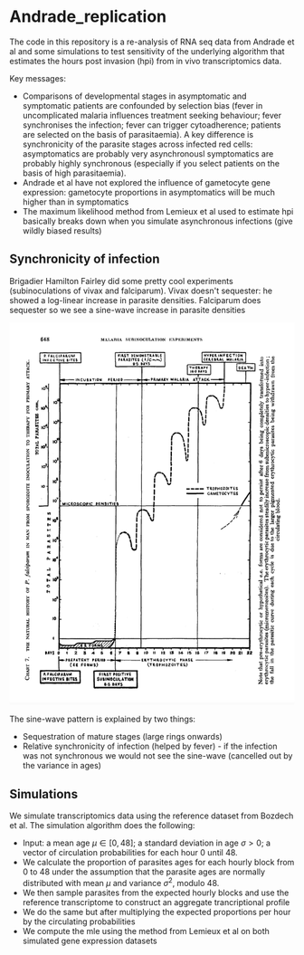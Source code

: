 # Andrade_replication

The code in this repository is a re-analysis of RNA seq data from Andrade et al and some simulations to test sensitivity of the underlying algorithm that estimates the hours post invasion (hpi) from in vivo transcriptomics data.


Key messages:

* Comparisons of developmental stages in asymptomatic and symptomatic patients are confounded by selection bias (fever in uncomplicated malaria influences treatment seeking behaviour; fever synchronises the infection; fever can trigger cytoadherence; patients are selected on the basis of parasitaemia). A key difference is synchronicity of the parasite stages across infected red cells: asymptomatics are probably very asynchronousl symptomatics are probably highly synchronous (especially if you select patients on the basis of high parasitaemia).
* Andrade et al have not explored the influence of gametocyte gene expression: gametocyte proportions in asymptomatics will be much higher than in symptomatics
* The maximum likelihood method from Lemieux et al used to estimate hpi basically breaks down when you simulate asynchronous infections (give wildly biased results)


## Synchronicity of infection

Brigadier Hamilton Fairley did some pretty cool experiments (subinoculations of vivax and falciparum). Vivax doesn't sequester: he showed a log-linear increase in parasite densities. Falciparum does sequester so we see a sine-wave increase in parasite densities


![Sine-wave increase in parasite densities from Hamilton Fairley's experiments](Fairley1947.png)

The sine-wave pattern is explained by two things:

* Sequestration of mature stages (large rings onwards)
* Relative synchronicity of infection (helped by fever) - if the infection was not synchronous we would not see the sine-wave (cancelled out by the variance in ages)


## Simulations

We simulate transcriptomics data using the reference dataset from Bozdech et al. The simulation algorithm does the following:

* Input: a mean age $\mu\in[0,48]$; a standard deviation in age $\sigma>0$; a vector of circulation probabilities for each hour 0 until 48.
* We calculate the proportion of parasites ages for each hourly block from 0 to 48 under the assumption that the parasite ages are normally distributed with mean $\mu$ and variance $\sigma^2$, modulo 48.
* We then sample parasites from the expected hourly blocks and use the reference transcriptome to construct an aggregate trancriptional profile
* We do the same but after multiplying the expected proportions per hour by the circulating probabilities
* We compute the mle using the method from Lemieux et al on both simulated gene expression datasets






